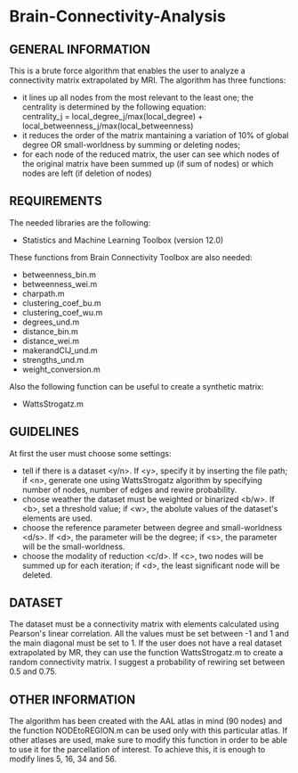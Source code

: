 # Brain-Connectivity-Analysis

## GENERAL INFORMATION
This is a brute force algorithm that enables the user to analyze a connectivity matrix extrapolated by MRI.
The algorithm has three functions:
* it lines up all nodes from the most relevant to the least one; the centrality is determined by the following equation:           
  centrality_j = local_degree_j/max(local_degree) + local_betweenness_j/max(local_betweenness)
* it reduces the order of the matrix mantaining a variation of 10% of global degree OR small-worldness by summing or deleting nodes;
* for each node of the reduced matrix, the user can see which nodes of the original matrix have been summed up (if sum of nodes) or which nodes are left (if deletion of nodes)

## REQUIREMENTS
The needed libraries are the following:

* Statistics and Machine Learning Toolbox (version 12.0)

These functions from Brain Connectivity Toolbox are also needed:

* betweenness_bin.m
* betweenness_wei.m
* charpath.m
* clustering_coef_bu.m
* clustering_coef_wu.m
* degrees_und.m
* distance_bin.m
* distance_wei.m
* makerandCIJ_und.m
* strengths_und.m
* weight_conversion.m

Also the following function can be useful to create a synthetic matrix:
* WattsStrogatz.m

## GUIDELINES
At first the user must choose some settings:
* tell if there is a dataset <y/n>. If <y\>, specify it by inserting the file path; if <n\>, generate one using WattsStrogatz algorithm by specifying number of nodes, number of edges and rewire probability.
* choose weather the dataset must be weighted or binarized <b/w>. If <b\>, set a threshold value; if <w\>, the abolute values of the dataset's elements are used.
* choose the reference parameter between degree and small-worldness <d/s>. If <d\>, the parameter will be the degree; if <s\>, the parameter will be the small-worldness.
* choose the modality of reduction <c/d>. If <c\>, two nodes will be summed up for each iteration; if <d\>, the least significant node will be deleted.

## DATASET
The dataset must be a connectivity matrix with elements calculated using Pearson's linear correlation. All the values must be set between -1 and 1 and the main diagonal must be set to 1.
If the user does not have a real dataset extrapolated by MR, they can use the function WattsStrogatz.m to create a random connectivity matrix. I suggest a probability of rewiring set between 0.5 and 0.75.

## OTHER INFORMATION
The algorithm has been created with the AAL atlas in mind (90 nodes) and the function NODEtoREGION.m can be used only with this particular atlas. If other atlases are used, make sure to modify this function in order to be able to use it for the parcellation of interest. To achieve this, it is enough to modify lines 5, 16, 34 and 56.
